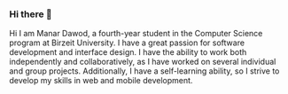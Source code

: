 ### Hi there 👋
<!DOCTYPE html>
<html lang="en">
<head>
    <meta charset="UTF-8">
    <meta name="me" content="width=device-width, initial-scale=1.0">
</head>
<body>
    <p>Hi I am Manar Dawod, a fourth-year student in the Computer Science program at Birzeit University. I have a great passion for software development and interface design. I have the ability to work both independently and collaboratively, as I have worked on several individual and group projects. Additionally, I have a self-learning ability, so I strive to develop my skills in web and mobile development.
    </p>
</body>
</html>
